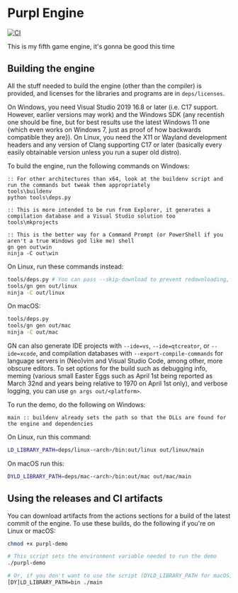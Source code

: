 # Purpl Engine
[![CI](https://github.com/MobSlicer152/purpl-engine/actions/workflows/main.yml/badge.svg)](https://github.com/MobSlicer152/purpl-engine/actions/workflows/main.yml)

This is my fifth game engine, it's gonna be good this time

## Building the engine

All the stuff needed to build the engine (other than the compiler) is provided, and licenses for the libraries and programs are in `deps/licenses`.

On Windows, you need Visual Studio 2019 16.8 or later (i.e. C17 support. However, earlier versions may work) and the Windows SDK (any recentish one should be fine, but for best results use the latest Windows 11 one {which even works on Windows 7, just as proof of how backwards compatible they are}). On Linux, you need the X11 or Wayland development headers and any version of Clang supporting C17 or later (basically every easily obtainable version unless you run a super old distro).

To build the engine, run the following commands on Windows:
```batch
:: For other architectures than x64, look at the buildenv script and run the commands but tweak them appropriately
tools\buildenv
python tools\deps.py

:: This is more intended to be run from Explorer, it generates a compilation database and a Visual Studio solution too
tools\mkprojects

:: This is the better way for a Command Prompt (or PowerShell if you aren't a true Windows god like me) shell
gn gen out\win
ninja -C out\win
```
On Linux, run these commands instead:
```sh
tools/deps.py # You can pass --skip-download to prevent redownloading, and --keep-src to keep sources for debugging
tools/gn gen out/linux
ninja -C out/linux
```
On macOS:
```sh
tools/deps.py
tools/gn gen out/mac
ninja -C out/mac
```

GN can also generate IDE projects with `--ide=vs`, `--ide=qtcreator`, or `--ide=xcode`, and compilation databases with `--export-compile-commands` for language servers in (Neo)vim and Visual Studio Code, among other, more obscure editors. To set options for the build such as debugging info, meming (various small Easter Eggs such as April 1st being reported as March 32nd and years being relative to 1970 on April 1st only), and verbose logging, you can use `gn args out/<platform>`.

To run the demo, do the following on Windows:
```batch
main :: buildenv already sets the path so that the DLLs are found for the engine and dependencies
```
On Linux, run this command:
```sh
LD_LIBRARY_PATH=deps/linux-<arch>/bin:out/linux out/linux/main
```
On macOS run this:
```sh
DYLD_LIBRARY_PATH=deps/mac-<arch>/bin:out/mac out/mac/main
```

## Using the releases and CI artifacts
You can download artifacts from the actions sections for a build of the latest commit of the engine. To use these builds, do the following if you're on Linux or macOS:
```sh
chmod +x purpl-demo

# This script sets the environment variable needed to run the demo
./purpl-demo

# Or, if you don't want to use the script (DYLD_LIBRARY_PATH for macOS, LD_LIBRARY_PATH for Linux)
[DY]LD_LIBRARY_PATH=bin ./main
```
